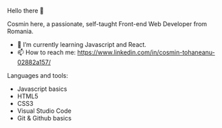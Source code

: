 Hello there 👋

Cosmin here, a passionate, self-taught Front-end Web Developer from Romania.

- 🌱 I’m currently learning Javascript and React.
- 📫 How to reach me: https://www.linkedin.com/in/cosmin-tohaneanu-02882a157/

Languages and tools:
- Javascript basics
- HTML5
- CSS3
- Visual Studio Code
- Git & Github basics
